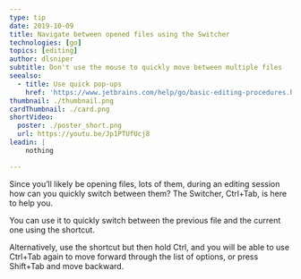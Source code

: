 ```yaml
---
type: tip
date: 2019-10-09
title: Navigate between opened files using the Switcher
technologies: [go]
topics: [editing]
author: dlsniper
subtitle: Don't use the mouse to quickly move between multiple files
seealso:
  - title: Use quick pop-ups
    href: 'https://www.jetbrains.com/help/go/basic-editing-procedures.html#quick_popups'
thumbnail: ./thumbnail.png
cardThumbnail: ./card.png
shortVideo:
  poster: ./poster_short.png
  url: https://youtu.be/Jp1PTUfUcj8
leadin: |
    nothing

---
```


Since you’ll likely be opening files, lots of them, during an editing session how 
can you quickly switch between them? The Switcher, Ctrl+Tab, is here to help you. 

You can use it to quickly switch between the previous file and the current one using 
the shortcut.

Alternatively, use the shortcut but then hold Ctrl, and you will be able to use 
Ctrl+Tab again to move forward through the list of options, or press Shift+Tab and 
move backward.
